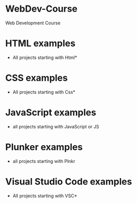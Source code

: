 # WebDev-Course
Web Development Course
# HTML examples
* All projects starting with Html*
# CSS examples
* All projects starting with Css*
# JavaScript examples
* all projects starting with JavaScript or JS
# Plunker examples
* all projects starting with Plnkr
# Visual Studio Code examples
* All projects starting with VSC*
